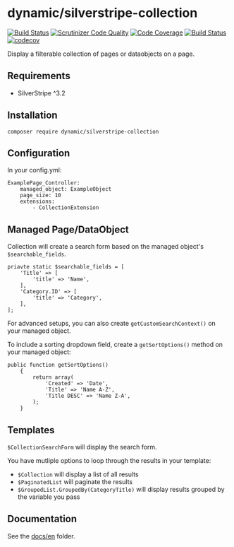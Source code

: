 # dynamic/silverstripe-collection

[![Build Status](https://travis-ci.org/dynamic/silverstripe-collection.svg?branch=1.0)](https://travis-ci.org/dynamic/silverstripe-collection)
[![Scrutinizer Code Quality](https://scrutinizer-ci.com/g/dynamic/silverstripe-collection/badges/quality-score.png?b=1.0)](https://scrutinizer-ci.com/g/dynamic/silverstripe-collection/?branch=1.0)
[![Code Coverage](https://scrutinizer-ci.com/g/dynamic/silverstripe-collection/badges/coverage.png?b=1.0)](https://scrutinizer-ci.com/g/dynamic/silverstripe-collection/?branch=1.0)
[![Build Status](https://scrutinizer-ci.com/g/dynamic/silverstripe-collection/badges/build.png?b=1.0)](https://scrutinizer-ci.com/g/dynamic/silverstripe-collection/build-status/1.0)
[![codecov](https://codecov.io/gh/dynamic/silverstripe-collection/branch/1.0/graph/badge.svg)](https://codecov.io/gh/dynamic/silverstripe-collection)

Display a filterable collection of pages or dataobjects on a page.

## Requirements

- SilverStripe ^3.2

## Installation

`composer require dynamic/silverstripe-collection`

## Configuration

In your config.yml:

```
ExamplePage_Controller:
	managed_object: ExampleObject
	page_size: 10
	extensions:
		- CollectionExtension
```

## Managed Page/DataObject

Collection will create a search form based on the managed object's `$searchable_fields`. 

```
priavte static $searchable_fields = [
	'Title' => [
		'title' => 'Name',
	],
	'Category.ID' => [
		'title' => 'Category',
	],
];
```

For advanced setups, you can also create `getCustomSearchContext()` on your managed object.

To include a sorting dropdown field, create a `getSortOptions()` method on your managed object:

```
public function getSortOptions()
    {
        return array(
            'Created' => 'Date',
            'Title' => 'Name A-Z',
            'Title DESC' => 'Name Z-A',
        );
    }
```

## Templates

`$CollectionSearchForm` will display the search form.

You have mutliple options to loop through the results in your template:

* `$Collection` will display a list of all results
* `$PaginatedList` will paginate the results
* `$GroupedList.GroupedBy(CategoryTitle)` will display results grouped by the variable you pass

## Documentation

See the [docs/en](docs/en/index.md) folder.
